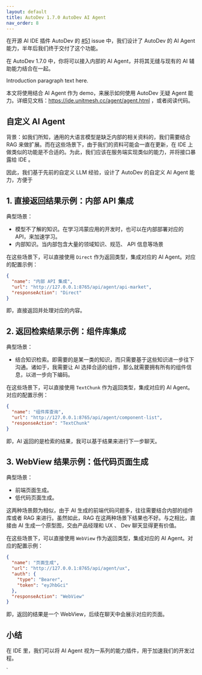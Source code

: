 ```yaml
---
layout: default
title: AutoDev 1.7.0 AutoDev AI Agent
nav_order: 8
---
```


在开源 AI IDE 插件 AutoDev 的  [#51](https://github.com/unit-mesh/auto-dev/issues/51) issue 中，我们设计了 AutoDev 的 AI
Agent 能力，半年后我们终于交付了这个功能。

在 AutoDev 1.7.0 中，你将可以接入内部的 AI Agent，并将其无缝与现有的 AI 辅助能力结合在一起。

Introduction paragraph text here.

<!-- truncate -->

本文将使用结合 AI Agent 作为 demo，来展示如何使用 AutoDev 无疑 Agent
能力。详细见文档：https://ide.unitmesh.cc/agent/agent.html ，或者阅读代码。

## 自定义 AI Agent

背景：如我们所知，通用的大语言模型是缺乏内部的相关资料的，我们需要结合 RAG 来做扩展。而在这些场景下，由于我们的资料可能会一直在更新，在
IDE 上做类似的功能是不合适的。为此，我们应该在服务端实现类似的能力，并将接口暴露给 IDE 。

因此，我们基于先前的自定义 LLM 经验，设计了 AutoDev 的自定义 AI Agent 能力，方便于

## 1. 直接返回结果示例：内部  API  集成

典型场景：

- 模型不了解的知识。在学习鸿蒙应用的开发时，也可以在内部部署对应的 API，来加速学习。
- 内部知识。当内部包含大量的领域知识、规范、 API 信息等场景

在这些场景下，可以直接使用 `Direct` 作为返回类型，集成对应的 AI Agent。对应的配置示例：

```json
{
  "name": "内部 API 集成",
  "url": "http://127.0.0.1:8765/api/agent/api-market",
  "responseAction": "Direct"
}
```

即，直接返回并处理对应的内容。

## 2. 返回检索结果示例：组件库集成

典型场景：

- 结合知识检索。即需要的是某一类的知识，而只需要基于这些知识进一步往下沟通。诸如于，我需要让 AI
  选择合适的组件，那么就需要拥有所有的组件信息，以进一步向下编码。

在这些场景下，可以直接使用 `TextChunk` 作为返回类型，集成对应的 AI Agent。对应的配置示例：

```json
{
  "name": "组件库查询",
  "url": "http://127.0.0.1:8765/api/agent/component-list",
  "responseAction": "TextChunk"
}
```

即，AI 返回的是检索的结果，我可以基于结果来进行下一步聊天。

## 3. WebView 结果示例：低代码页面生成

典型场景：

- 前端页面生成。
- 低代码页面生成。

这两种场景颇为相似，由于 AI 生成的前端代码问题多，往往需要结合内部的组件库或者 RAG 来进行。虽然如此，RAG
在这两种场景下结果也不好。与之相比，直接由 AI 生成一个原型图，交由产品经理和 UX 、 Dev 聊天显得更有价值。

在这些场景下，可以直接使用 `WebView` 作为返回类型，集成对应的 AI Agent。对应的配置示例：

```json
{
  "name": "页面生成",
  "url": "http://127.0.0.1:8765/api/agent/ux",
  "auth": {
    "type": "Bearer",
    "token": "eyJhbGci"
  },
  "responseAction": "WebView"
}
```

即，返回的结果是一个 WebView，后续在聊天中会展示对应的页面。

## 小结

在 IDE 里，我们可以将 AI Agent 视为一系列的能力插件，用于加速我们的开发过程。

`
